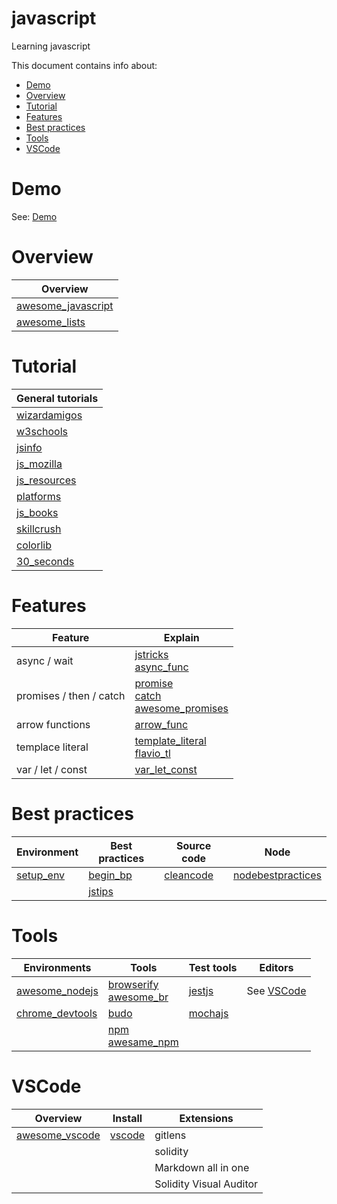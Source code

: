 # javascript  <!-- omit in toc --> 
Learning javascript

This document contains info about:
- [Demo](#demo)
- [Overview](#overview)
- [Tutorial](#tutorial)
- [Features](#features)
- [Best practices](#best-practices)
- [Tools](#tools)
- [VSCode](#vscode)


# Demo
See: [Demo](demo)

# Overview

| Overview
| -----------
| [awesome_javascript]
| [awesome_lists]

[awesome_javascript]:   https://github.com/sorrycc/awesome-javascript#readme
[awesome_lists]:        https://github.com/sindresorhus/awesome

# Tutorial

| General tutorials
| -----------------
| [wizardamigos]
| [w3schools]
| [jsinfo]
| [js_mozilla]
| [js_resources]
| [platforms]
| [js_books]
| [skillcrush]
| [colorlib]
| [30_seconds]

[wizardamigos]: https://wizardamigos.com/workshop_app/
[w3schools]:    https://www.w3schools.com/js/default.asp
[jsinfo]:       https://javascript.info/
[js_mozilla]:   https://developer.mozilla.org/en-US/docs/Web/JavaScript/Reference
[js_resources]: https://www.andyshora.com/learning-javascript-resources-2019
[platforms]:    https://socialdribbler.com/top-platforms-by-quora-to-practice-javascript-coding-in-2019/
[js_books]:     https://hackr.io/blog/javascript-books
[skillcrush]:   https://skillcrush.com/2019/08/23/learn-javascript-for-free/
[colorlib]:     https://colorlib.com/wp/learn-javascript-online-free/
[30_seconds]:   https://github.com/30-seconds/30-seconds-of-code#all


# Features

| Feature                 | Explain
| ------------            | -------
| async / wait            | [jstricks]<br>[async_func]
| promises / then / catch | [promise]<br>[catch]<br>[awesome_promises]
| arrow functions         | [arrow_func]
| templace literal        | [template_literal]<br>[flavio_tl]
| var / let / const       | [var_let_const]


[jstricks]:         https://levelup.gitconnected.com/9-tricks-for-kickass-javascript-developers-in-2019-eb01dd3def2a
[async_func]:       https://developers.google.com/web/fundamentals/primers/async-functions

[promise]:          https://developers.google.com/web/fundamentals/primers/promises
[catch]:            https://developer.mozilla.org/en-US/docs/Web/JavaScript/Reference/Global_Objects/Promise/catch
[awesome_promises]: https://github.com/wbinnssmith/awesome-promises#readme

[arrow_func]:       https://zendev.com/2018/10/01/javascript-arrow-functions-how-why-when.html

[template_literal]: https://developer.mozilla.org/docs/Web/JavaScript/Reference/Template_literals
[flavio_tl]:        https://flaviocopes.com/javascript-template-literals/

[var_let_const]:    https://dev.to/sarah_chima/var-let-and-const--whats-the-difference-69e

# Best practices

| Environment | Best practices   | Source code   | Node
| ------------|--------------    | ------------- | ----------
|[setup_env]  | [begin_bp]       | [cleancode]   | [nodebestpractices]
|             | [jstips]

[setup_env]: https://serapath.github.io/workshop-hypermodular-webcomponents/

[begin_bp]:         https://code.tutsplus.com/tutorials/24-javascript-best-practices-for-beginners--net-5399
[jstips]:           https://github.com/loverajoel/jstips#readme

[cleancode]:         https://devinduct.com/blogpost/22/javascript-clean-code-best-practices

[nodebestpractices]: https://github.com/goldbergyoni/nodebestpractices


# Tools

| Environments      | Tools                        | Test tools       | Editors
| ------------      | ------------                 | ---------------  | ---------------
| [awesome_nodejs]  | [browserify]<br>[awesome_br] | [jestjs]         | See [VSCode](#vscode)
| [chrome_devtools] | [budo]                       | [mochajs]
|                   | [npm]<br>[awesame_npm]


[awesome_nodejs]:   https://github.com/sindresorhus/awesome-nodejs#readme
[chrome_devtools]:  https://developers.google.com/web/tools/chrome-devtools/

[browserify]:       http://browserify.org/
[awesome_br]:       https://github.com/browserify/awesome-browserify#readme
[budo]:             https://www.npmjs.com/package/budo

[npm]:              https://www.npmjs.com/
[awesame_npm]:      https://github.com/sindresorhus/awesome-npm#readme

[jestjs]:           https://jestjs.io/
[mochajs]:          https://mochajs.org/



# VSCode

| Overview         | Install   |  Extensions
| ----------       | --------- |------------
| [awesome_vscode] | [vscode]  | gitlens
|                  |           | solidity
|                  |           | Markdown all in one
|                  |           | Solidity Visual Auditor



[awesome_vscode]: https://github.com/viatsko/awesome-vscode#readme
[vscode]:         https://code.visualstudio.com/download
